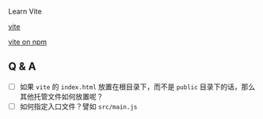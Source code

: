 Learn Vite

[vite](https://vitejs.dev/)

[vite on npm](https://www.npmjs.com/package/vite)

## Q & A

- [ ] 如果 `vite` 的 `index.html` 放置在根目录下，而不是 `public` 目录下的话，那么其他托管文件如何放置呢？
- [ ] 如何指定入口文件？譬如 `src/main.js`
